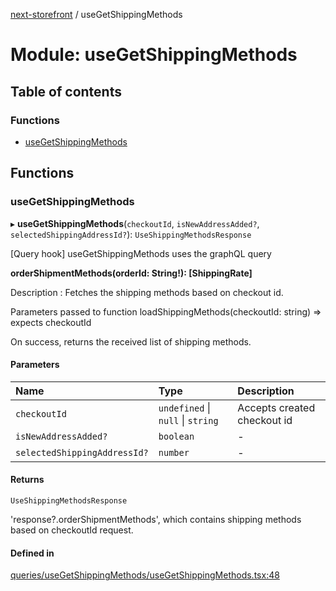 [next-storefront](../README.md) / useGetShippingMethods

# Module: useGetShippingMethods

## Table of contents

### Functions

- [useGetShippingMethods](useGetShippingMethods.md#useshippingmethodsqueries)

## Functions

### useGetShippingMethods

▸ **useGetShippingMethods**(`checkoutId`, `isNewAddressAdded?`, `selectedShippingAddressId?`): `UseShippingMethodsResponse`

[Query hook] useGetShippingMethods uses the graphQL query

<b>orderShipmentMethods(orderId: String!): [ShippingRate]</b>

Description : Fetches the shipping methods based on checkout id.

Parameters passed to function loadShippingMethods(checkoutId: string) => expects checkoutId

On success, returns the received list of shipping methods.

#### Parameters

| Name                         | Type                              | Description                 |
| :--------------------------- | :-------------------------------- | :-------------------------- |
| `checkoutId`                 | `undefined` \| `null` \| `string` | Accepts created checkout id |
| `isNewAddressAdded?`         | `boolean`                         | -                           |
| `selectedShippingAddressId?` | `number`                          | -                           |

#### Returns

`UseShippingMethodsResponse`

'response?.orderShipmentMethods', which contains shipping methods based on checkoutId request.

#### Defined in

[queries/useGetShippingMethods/useGetShippingMethods.tsx:48](https://github.com/KiboSoftware/nextjs-storefront/blob/561a164/hooks/queries/useGetShippingMethods/useGetShippingMethods.tsx#L48)
